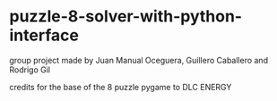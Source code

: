 # puzzle-8-solver-with-python-interface

group project made by Juan Manual Oceguera, Guillero Caballero and Rodrigo Gil

credits for the base of the 8 puzzle pygame to DLC ENERGY

